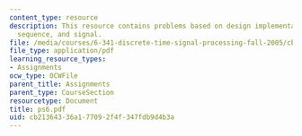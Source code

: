 ```yaml
---
content_type: resource
description: This resource contains problems based on design implementation, random
  sequence, and signal.
file: /media/courses/6-341-discrete-time-signal-processing-fall-2005/cb21364336a177092f4f347fdb9d4b3a_ps6.pdf
file_type: application/pdf
learning_resource_types:
- Assignments
ocw_type: OCWFile
parent_title: Assignments
parent_type: CourseSection
resourcetype: Document
title: ps6.pdf
uid: cb213643-36a1-7709-2f4f-347fdb9d4b3a
---
```

